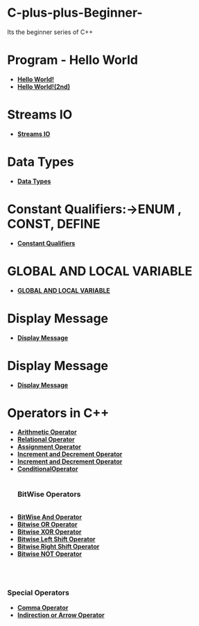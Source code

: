 # C-plus-plus-Beginner-
Its the beginner series of C++ 

<h1> <strong> Program - Hello World</strong></h1>
<ul>
  <li> <strong> <a href="https://github.com/AvinandanBose/C-PLUS-PLUS-Beginner-/blob/main/1st%20Program%20-HelloWorld.cpp"> Hello World! </a> </strong></li>
  <li> <strong> <a href="https://github.com/AvinandanBose/C-PLUS-PLUS-Beginner-/blob/main/2nd%20Program%20-Hello%20World.cpp"> Hello World!(2nd) </a> </strong></li>
</ul>

<h1> <strong>Streams IO</strong></h1>
<ul>
  <li> 
    <strong> <a href="https://github.com/AvinandanBose/C-PLUS-PLUS-Beginner-/blob/main/3rdProgram_StreamsIO.cpp"> Streams IO</a> </strong>
  </li>
</ul>

<h1> <strong>Data Types</strong></h1>
<ul>
  <li> <strong> <a href="https://github.com/AvinandanBose/C-PLUS-PLUS-Beginner-/blob/main/4rthProgram_DataTypes.cpp"> Data Types</a> </strong></li>
</ul>

<h1> <strong>Constant Qualifiers:→ENUM , CONST, DEFINE </strong></h1>
<ul>
  <li> <strong> <a href="https://github.com/AvinandanBose/C-PLUS-PLUS-Beginner-/blob/main/5rthProgram_Literals_ConstantsQualifiers_Enum_Define_Const.cpp"> Constant Qualifiers</a> </strong></li>
</ul>

<h1> <strong>GLOBAL AND LOCAL VARIABLE </strong></h1>
<ul>
  <li> <strong> <a href="https://github.com/AvinandanBose/C-PLUS-PLUS-Beginner-/blob/main/6rthProgram_GlobalAndLocal.cpp"> GLOBAL AND LOCAL VARIABLE </a> </strong></li>
</ul>

<h1> <strong>Display Message </strong></h1>
<ul>
  <li> <strong> <a href="https://github.com/AvinandanBose/C-PLUS-PLUS-Beginner-/blob/main/7thProgram_displaymessage.cpp"> Display Message </a> </strong></li>
</ul>

<h1> <strong>Display Message </strong></h1>
<ul>
  <li> <strong> <a href="https://github.com/AvinandanBose/C-PLUS-PLUS-Beginner-/blob/main/7thProgram_displaymessage.cpp"> Display Message </a> </strong></li>
</ul>


<h1> <strong>Operators in C++ </strong></h1>
<ul>
  <li> <strong> <a href="https://github.com/AvinandanBose/C-PLUS-PLUS-Beginner-/blob/main/10thProgram_Operators_ArithmeticOperator.cpp"> Arithmetic Operator </a> </strong></li>
  
  <li> <strong> <a href="https://github.com/AvinandanBose/C-PLUS-PLUS-Beginner-/blob/main/11thProgram_Operators_RelationalOperator.cpp"> Relational Operator </a> </strong></li>
  
  <li> <strong> <a href="https://github.com/AvinandanBose/C-PLUS-PLUS-Beginner-/blob/main/13thProgram_Operators_AssignmentOperator.cpp"> Assignment Operator </a> </strong></li>
  
 <li> <strong> <a href="https://github.com/AvinandanBose/C-PLUS-PLUS-Beginner-/blob/main/14thProgram_Operators_IncrementDecrement.cpp"> Increment and Decrement Operator </a> </strong></li>
  
<li> <strong> <a href="https://github.com/AvinandanBose/C-PLUS-PLUS-Beginner-/blob/main/14thProgram_Operators_IncrementDecrement.cpp"> Increment and Decrement Operator </a> </strong></li>
  
  <li> <strong> <a href="https://github.com/AvinandanBose/C-PLUS-PLUS-Beginner-/blob/main/15thProgram_Operators_ConditionalOperator.cpp"> ConditionalOperator </a> </strong></li>
  <br>
  <h3> BitWise Operators </h3>
  <br>
  
  <li> <strong> <a href="https://github.com/AvinandanBose/C-PLUS-PLUS-Beginner-/blob/main/16thProgram_Operators_BitwiseANDOperator.cpp"> BitWise And Operator </a> </strong></li>
  
 <li> <strong> <a href="https://github.com/AvinandanBose/C-PLUS-PLUS-Beginner-/blob/main/17thProgram_Operators_BitwiseOROperator.cpp"> Bitwise OR Operator </a> </strong></li>
  
  <li> <strong> <a href="https://github.com/AvinandanBose/C-PLUS-PLUS-Beginner-/blob/main/18thProgram_Operators_BitwiseXOROperator.cpp"> Bitwise XOR Operator </a> </strong></li>
  
<li> <strong> <a href="https://github.com/AvinandanBose/C-PLUS-PLUS-Beginner-/blob/main/19thProgram_Operators_BitwiseLeftShiftOperator.cpp"> Bitwise Left Shift Operator </a> </strong></li>
  
  
 <li> <strong> <a href="https://github.com/AvinandanBose/C-PLUS-PLUS-Beginner-/blob/main/20thProgram_Operators_BitwiseRightShiftOperator.cpp"> Bitwise Right Shift Operator </a> </strong></li>
  
   <li> <strong> <a href="https://github.com/AvinandanBose/C-PLUS-PLUS-Beginner-/blob/main/21thProgram_Operators_BitwiseNOTOperator.cpp"> Bitwise NOT Operator </a> </strong></li>
   
</ul>
<br>
<br>

<h3> Special  Operators </h3>
<ul>
  <li> <strong> <a href="https://github.com/AvinandanBose/C-PLUS-PLUS-Beginner-/blob/main/22thProgram_SpecialOperators_Comma.cpp"> Comma Operator </a> </strong></li>
  <li> <strong> <a href="https://github.com/AvinandanBose/C-PLUS-PLUS-Beginner-/blob/main/23thProgram_SpecialOperators_indirection.cpp"> Indirection or Arrow Operator </a> </strong></li>
</ul>



